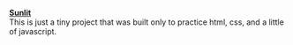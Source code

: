 [**Sunlit**](https://hajarnasr.github.io/Sunlit/)  
This is just a tiny project that was built only to practice html, css, and a little of javascript.  


